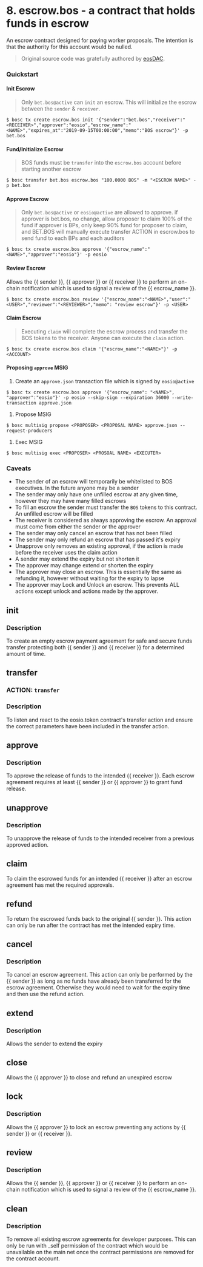 # 8. escrow.bos - a contract that holds funds in escrow

An escrow contract designed for paying worker proposals. The intention is that the authority for this account would be nulled.

> Original source code was gratefully authored by [eosDAC](https://github.com/eosdac/dacescrow).

### Quickstart

#### Init Escrow

> Only `bet.bos@active` can `init` an escrow. This will initialize the escrow between the `sender` & `receiver`.

```text
$ bosc tx create escrow.bos init '{"sender":"bet.bos","receiver":"<RECEIVER>","approver":"eosio","escrow_name":"<NAME>","expires_at":"2019-09-15T00:00:00","memo":"BOS escrow"}' -p bet.bos
```

#### Fund/Initialize Escrow

> BOS funds must be `transfer` into the `escrow.bos` account before starting another escrow

```text
$ bosc transfer bet.bos escrow.bos "100.0000 BOS" -m "<ESCROW NAME>" -p bet.bos
```

#### Approve Escrow

> Only `bet.bos@active` or `eosio@active` are allowed to approve. if approver is bet.bos, no change, allow proposer to claim 100% of the fund if approver is BPs, only keep 90% fund for proposer to claim, and BET.BOS will manually execute transfer ACTION in escrow.bos to send fund to each BPs and each auditors

```text
$ bosc tx create escrow.bos approve '{"escrow_name":"<NAME>","approver":"eosio"}' -p eosio
```

#### Review Escrow

Allows the {{ sender }}, {{ approver }} or {{ receiver }} to perform an on-chain notification which is used to signal a review of the {{ escrow\_name }}.

```text
$ bosc tx create escrow.bos review '{"escrow_name":"<NAME>","user":"<USER>","reviewer":"<REVIEWER>","memo": "review escrow"}' -p <USER>
```

#### Claim Escrow

> Executing `claim` will complete the escrow process and transfer the BOS tokens to the receiver. Anyone can execute the `claim` action.

```text
$ bosc tx create escrow.bos claim '{"escrow_name":"<NAME>"}' -p <ACCOUNT>
```

#### Proposing `approve` MSIG

1. Create an `approve.json` transaction file which is signed by `eosio@active`

```text
$ bosc tx create escrow.bos approve '{"escrow_name": "<NAME>", "approver":"eosio"}' -p eosio --skip-sign --expiration 36000 --write-transaction approve.json
```

1. Propose MSIG

```text
$ bosc multisig propose <PROPOSER> <PROPOSAL NAME> approve.json --request-producers
```

1. Exec MSIG

```text
$ bosc multisig exec <PROPOSER> <PROSOAL NAME> <EXECUTER>
```

### Caveats

* The sender of an escrow will temporarily be whitelisted to BOS executives. In the future anyone may be a sender
* The sender may only have one unfilled escrow at any given time, however they may have many filled escrows
* To fill an escrow the sender must transfer the `BOS` tokens to this contract. An unfilled escrow will be filled
* The receiver is considered as always approving the escrow. An approval must come from either the sender or the approver
* The sender may only cancel an escrow that has not been filled
* The sender may only refund an escrow that has passed it's expiry
* Unapprove only removes an existing approval, if the action is made before the receiver uses the claim action
* A sender may extend the expiry but not shorten it
* The approver may change extend or shorten the expiry
* The approver may close an escrow. This is essentially the same as refunding it, however without waiting for the expiry to lapse
* The approver may Lock and Unlock an escrow. This prevents ALL actions except unlock and actions made by the approver.

## init

### Description

To create an empty escrow payment agreement for safe and secure funds transfer protecting both {{ sender }} and {{ receiver }} for a determined amount of time.

## transfer

### ACTION: `transfer`

### Description

To listen and react to the eosio.token contract's transfer action and ensure the correct parameters have been included in the transfer action.

## approve

### Description

To approve the release of funds to the intended {{ receiver }}. Each escrow agreement requires at least {{ sender }} or {{ approver }} to grant fund release.

## unapprove

### Description

To unapprove the release of funds to the intended receiver from a previous approved action.

## claim

To claim the escrowed funds for an intended {{ receiver }} after an escrow agreement has met the required approvals.

## refund

To return the escrowed funds back to the original {{ sender }}. This action can only be run after the contract has met the intended expiry time.

## cancel

### Description

To cancel an escrow agreement. This action can only be performed by the {{ sender }} as long as no funds have already been transferred for the escrow agreement. Otherwise they would need to wait for the expiry time and then use the refund action.

## extend

### Description

Allows the sender to extend the expiry

## close

Allows the {{ approver }} to close and refund an unexpired escrow

## lock

### Description

Allows the {{ approver }} to lock an escrow preventing any actions by {{ sender }} or {{ receiver }}.

## review

### Description

Allows the {{ sender }}, {{ approver }} or {{ receiver }} to perform an on-chain notification which is used to signal a review of the {{ escrow\_name }}.

## clean

### Description

To remove all existing escrow agreements for developer purposes. This can only be run with \_self permission of the contract which would be unavailable on the main net once the contract permissions are removed for the contract account.

